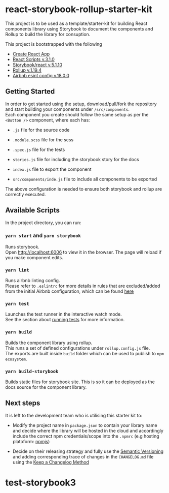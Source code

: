 # react-storybook-rollup-starter-kit

This project is to be used as a template/starter-kit for building React components library using Storybook to document the components and Rollup to build the library for consuption.

This project is bootstrapped with the following
- [Create React App](https://github.com/facebook/create-react-app)
- [React Scripts v.3.1.0](https://www.npmjs.com/package/react-scripts)
- [Storybook/react v.5.1.10](https://storybook.js.org/)
- [Rollup v.1.19.4](https://rollupjs.org/guide/en/)
- [Airbnb esint config v.18.0.0](https://www.npmjs.com/package/eslint-config-airbnb)

## Getting Started

In order to get started using the setup, download/pull/fork the repository and start building your components under `/src/components`.<br>
Each component you create should follow the same setup as per the `<Button />` component, where each has:
- `.js` file for the source code
- `.module.scss` file for the scss
- `.spec.js` file for the tests
- `stories.js` file for including the storybook story for the docs
- `index.js` file to export the component

- `src/components/inde.js` file to include all components to be exported

The above configuration is needed to ensure both storybook and rollup are correctly executed.<br>

## Available Scripts

In the project directory, you can run:

### `yarn start` and `yarn storybook`

Runs storybook.<br>
Open [http://localhost:6006](http://localhost:6006) to view it in the browser.
The page will reload if you make component edits.

### `yarn lint`

Runs airbnb linting config.<br>
Please refer to `.eslintrc` for more details in rules that are excluded/added from the initial Airbnb configuration, which can be found [here](https://www.npmjs.com/package/eslint-config-airbnb)

### `yarn test`

Launches the test runner in the interactive watch mode.<br>
See the section about [running tests](https://facebook.github.io/create-react-app/docs/running-tests) for more information.

### `yarn build`

Builds the component library using rollup.<br>
This runs a set of defined configurations under `rollup.config.js` file.<br>
The exports are built inside `build` folder which can be used to publish to `npm ecosystem`.

### `yarn build-storybook`

Builds static files for storybook site. This is so it can be deployed as the docs source for the component library.

## Next steps

It is left to the development team who is utilising this starter kit to:<br>

- Modify the project name in `package.json` to contain your library name and decide where the library will be hosted in the cloud and accordingly include the correct npm credentials/scope into the `.npmrc` (e.g hosting platoform: [npmjs](https://docs.npmjs.com/))

- Decide on their releasing strategy and fully use the [Semantic Versioning](https://semver.org/spec/v2.0.0.html) and adding corresponding trace of changes in the `CHANGELOG.md` file using the [Keep a Changelog Method](https://keepachangelog.com/en/1.0.0/)



# test-storybook3
